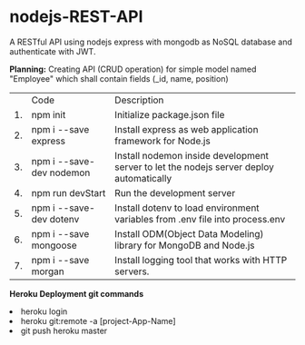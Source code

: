 # nodejs-REST-API
A RESTful API using nodejs express with mongodb as NoSQL database and authenticate with JWT.

<p>
<b>Planning:</b>
Creating API (CRUD operation) for simple model named "Employee" which shall contain fields (_id, name, position)
</p>

<table>
<th>
  <td>Code</td>
  <td>Description</td>
</th>
<tr>
  <td>1.</td>
  <td>npm init</td>
  <td>Initialize package.json file</td>
</tr>
<tr>
  <td>2.</td>
  <td>npm i --save express</td>
  <td>Install express as web application framework for Node.js</td>
</tr>
<tr>
  <td>3.</td>
  <td>npm i --save-dev nodemon</td>
  <td>Install nodemon inside development server to let the nodejs server deploy automatically</td>
</tr>
<tr>
  <td>4.</td>
  <td>npm run devStart</td>
  <td>Run the development server</td>
</tr>
<tr>
  <td>5.</td>
  <td>npm i --save-dev dotenv</td>
  <td>Install dotenv to load environment variables from .env file into process.env</td>
</tr>
<tr>
  <td>6.</td>
  <td>npm i --save mongoose</td>
  <td>Install ODM(Object Data Modeling) library for MongoDB and Node.js</td>
</tr>
<tr>
  <td>7.</td>
  <td>npm i --save morgan</td>
  <td>Install logging tool that works with HTTP servers.</td>
</tr>
</table>

<p>
 <b> Heroku Deployment git commands </b>
  <li>heroku login</li>
  <li>heroku git:remote -a [project-App-Name] </li>
  <li>git push heroku master</li>
</p>


